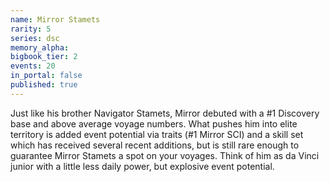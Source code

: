 ```yaml
---
name: Mirror Stamets
rarity: 5
series: dsc
memory_alpha:
bigbook_tier: 2
events: 20
in_portal: false
published: true
---
```


Just like his brother Navigator Stamets, Mirror debuted with a #1 Discovery base and above average voyage numbers. What pushes him into elite territory is added event potential via traits (#1 Mirror SCI) and a skill set which has received several recent additions, but is still rare enough to guarantee Mirror Stamets a spot on your voyages. Think of him as da Vinci junior with a little less daily power, but explosive event potential.

